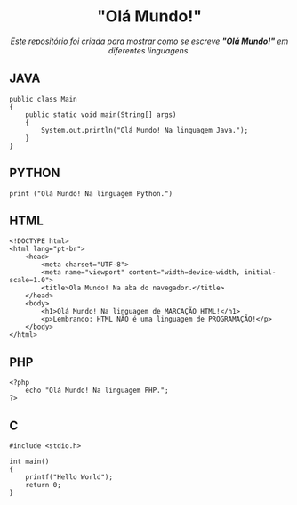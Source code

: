 <h1 align="center"><b>"Olá Mundo!"</b></h1>
<p align="center"><i>Este repositório foi criada para mostrar como se escreve <b>"Olá Mundo!"</b> em diferentes linguagens.</i></p>

<h2>JAVA</h2>

```
public class Main
{
    public static void main(String[] args)
    {
        System.out.println("Olá Mundo! Na linguagem Java.");
    }
}
```

<h2>PYTHON</h2>

```
print ("Olá Mundo! Na linguagem Python.")
```

<h2>HTML</h2>

```
<!DOCTYPE html>
<html lang="pt-br">
    <head>
        <meta charset="UTF-8">
        <meta name="viewport" content="width=device-width, initial-scale=1.0">
        <title>Ola Mundo! Na aba do navegador.</title>
    </head>
    <body>
        <h1>Olá Mundo! Na linguagem de MARCAÇÃO HTML!</h1>
        <p>Lembrando: HTML NÃO é uma linguagem de PROGRAMAÇÃO!</p>
    </body>
</html>
```

<h2>PHP</h2>

```
<?php
    echo "Olá Mundo! Na linguagem PHP.";
?>
```

<h2>C</h2>

```
#include <stdio.h>

int main()
{
    printf("Hello World");
    return 0;
}

```
